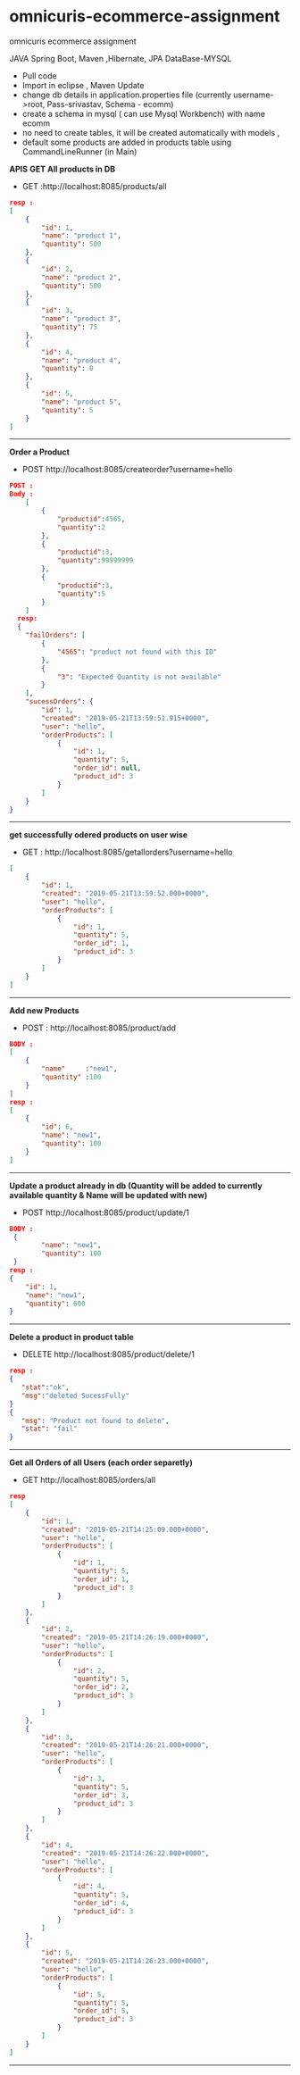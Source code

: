 # omnicuris-ecommerce-assignment
omnicuris  ecommerce assignment

JAVA Spring Boot, Maven ,Hibernate, JPA
DataBase-MYSQL
- Pull code 
- Import in eclipse , Maven Update
- change db details in application.properties file (currently username->root, Pass-srivastav, Schema - ecomm)
- create a schema in mysql ( can use Mysql Workbench) with name ecomm
- no need to create tables, it will be created automatically with models , 
- default some products are added in products table using CommandLineRunner (in Main)


**APIS**
**GET All products in DB**
- GET :http://localhost:8085/products/all

```json
resp : 
[
    {
        "id": 1,
        "name": "product 1",
        "quantity": 500
    },
    {
        "id": 2,
        "name": "product 2",
        "quantity": 500
    },
    {
        "id": 3,
        "name": "product 3",
        "quantity": 75
    },
    {
        "id": 4,
        "name": "product 4",
        "quantity": 0
    },
    {
        "id": 5,
        "name": "product 5",
        "quantity": 5
    }
]

```
* * *
**Order a Product**
- POST http://localhost:8085/createorder?username=hello
```json
POST :
Body : 
	[ 
		{
			"productid":4565,
			"quantity":2
		},
		{
			"productid":3,
			"quantity":99999999
		},
		{
			"productid":3,
			"quantity":5
		}
	]
  resp:
  {
    "failOrders": [
        {
            "4565": "product not found with this ID"
        },
        {
            "3": "Expected Quantity is not available"
        }
    ],
    "sucessOrders": {
        "id": 1,
        "created": "2019-05-21T13:59:51.915+0000",
        "user": "hello",
        "orderProducts": [
            {
                "id": 1,
                "quantity": 5,
                "order_id": null,
                "product_id": 3
            }
        ]
    }
}
```
* * *
**get successfully odered products on user wise**

- GET : http://localhost:8085/getallorders?username=hello
```json
[
    {
        "id": 1,
        "created": "2019-05-21T13:59:52.000+0000",
        "user": "hello",
        "orderProducts": [
            {
                "id": 1,
                "quantity": 5,
                "order_id": 1,
                "product_id": 3
            }
        ]
    }
]
```
* * *
**Add new Products**

- POST : http://localhost:8085/product/add
```json
BODY :
[
	{
		"name"     :"new1",
		"quantity" :100
	}
]
resp :
[
    {
        "id": 6,
        "name": "new1",
        "quantity": 100
    }
]
```
* * *
**Update a product already in db (Quantity will be added to currently available quantity & Name will be updated with new)**
- POST http://localhost:8085/product/update/1
```json
BODY :
 {
        "name": "new1",
        "quantity": 100
 }
resp :
{
    "id": 1,
    "name": "new1",
    "quantity": 600
}
```
* * *
**Delete a product in product table**
 - DELETE http://localhost:8085/product/delete/1
 ```json
 resp :
{
    "stat":"ok",
    "msg":"deleted SucessFully"
}
{
    "msg": "Product not found to delete",
    "stat": "fail"
}
```
* * *
**Get all Orders of all Users (each order separetly)**
- GET http://localhost:8085/orders/all
```json
resp
[
    {
        "id": 1,
        "created": "2019-05-21T14:25:09.000+0000",
        "user": "hello",
        "orderProducts": [
            {
                "id": 1,
                "quantity": 5,
                "order_id": 1,
                "product_id": 3
            }
        ]
    },
    {
        "id": 2,
        "created": "2019-05-21T14:26:19.000+0000",
        "user": "hello",
        "orderProducts": [
            {
                "id": 2,
                "quantity": 5,
                "order_id": 2,
                "product_id": 3
            }
        ]
    },
    {
        "id": 3,
        "created": "2019-05-21T14:26:21.000+0000",
        "user": "hello",
        "orderProducts": [
            {
                "id": 3,
                "quantity": 5,
                "order_id": 3,
                "product_id": 3
            }
        ]
    },
    {
        "id": 4,
        "created": "2019-05-21T14:26:22.000+0000",
        "user": "hello",
        "orderProducts": [
            {
                "id": 4,
                "quantity": 5,
                "order_id": 4,
                "product_id": 3
            }
        ]
    },
    {
        "id": 5,
        "created": "2019-05-21T14:26:23.000+0000",
        "user": "hello",
        "orderProducts": [
            {
                "id": 5,
                "quantity": 5,
                "order_id": 5,
                "product_id": 3
            }
        ]
    }
]
```
- - - - 
